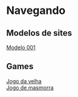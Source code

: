 # Navegando

## Modelos de sites
<a href="https://rgmenezes.github.io/Repositorio-de-teste/Modelos%20de%20sites/Modelo%20001/" hreflang="pt-br">Modelo 001</a>

## Games
<a href="https://rgmenezes.github.io/Repositorio-de-teste/Games/jogo%20da%20velha/" hreflang="pt-br">Jogo da velha</a>  
<a href="https://rgmenezes.github.io/Repositorio-de-teste/Games/Game%20de%20masmorra/console.html" hreflang="pt-br">Jogo de masmorra</a>